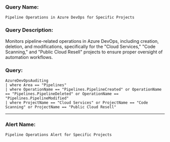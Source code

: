 ### Query Name:  
`Pipeline Operations in Azure DevOps for Specific Projects`

### Query Description:  
Monitors pipeline-related operations in Azure DevOps, including creation, deletion, and modifications, specifically for the "Cloud Services," "Code Scanning," and "Public Cloud Resell" projects to ensure proper oversight of automation workflows.

### Query:  
```kql
AzureDevOpsAuditing
| where Area == "Pipelines"
| where OperationName == "Pipelines.PipelineCreated" or OperationName == "Pipelines.PipelineDeleted" or OperationName == "Pipelines.PipelineModified"
| where ProjectName == "Cloud Services" or ProjectName == "Code Scanning" or ProjectName == "Public Cloud Resell"
```

---

### Alert Name:  
`Pipeline Operations Alert for Specific Projects`